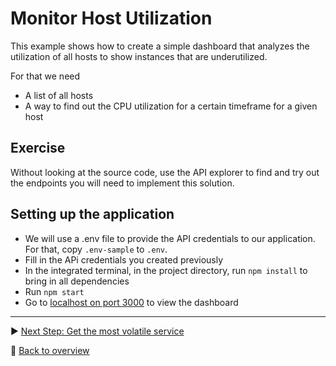 # Monitor Host Utilization

This example shows how to create a simple dashboard that analyzes the utilization of all hosts to show instances that are underutilized.

For that we need

* A list of all hosts
* A way to find out the CPU utilization for a certain timeframe for a given host

## Exercise
Without looking at the source code, use the API explorer to find and try out the endpoints you will need to implement this solution.

## Setting up the application

* We will use a .env file to provide the API credentials to our application. For that, copy `.env-sample` to `.env`.
* Fill in the APi credentials you created previously
* In the integrated terminal, in the project directory, run `npm install` to bring in all dependencies
* Run `npm start`
* Go to [localhost on port 3000](http://localhost:3000) to view the dashboard

---

:arrow_forward: [Next Step: Get the most volatile service](../4_Get_the_Most_Volatile_Service)

:arrow_up_small: [Back to overview](../)